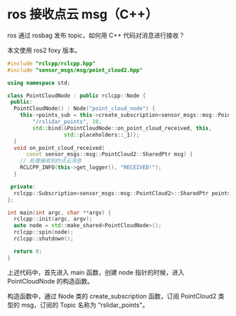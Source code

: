 # ros 接收点云 msg（C++）

ros 通过 rosbag 发布 topic，如何用 C++ 代码对消息进行接收？

本文使用 ros2 foxy 版本。

```cpp
#include "rclcpp/rclcpp.hpp"
#include "sensor_msgs/msg/point_cloud2.hpp"

using namespace std;

class PointCloudNode : public rclcpp::Node {
 public:
  PointCloudNode() : Node("point_cloud_node") {
    this->points_sub = this->create_subscription<sensor_msgs::msg::PointCloud2>(
        "/rslidar_points", 10,
        std::bind(&PointCloudNode::on_point_cloud_received, this,
                  std::placeholders::_1));
  }
  void on_point_cloud_received(
      const sensor_msgs::msg::PointCloud2::SharedPtr msg) {
    // 处理接收到的点云消息
    RCLCPP_INFO(this->get_logger(), "RECEIVED!");
  }

 private:
  rclcpp::Subscription<sensor_msgs::msg::PointCloud2>::SharedPtr points_sub;
};

int main(int argc, char **argv) {
  rclcpp::init(argc, argv);
  auto node = std::make_shared<PointCloudNode>();
  rclcpp::spin(node);
  rclcpp::shutdown();

  return 0;
}
```

上述代码中，首先进入 main 函数，创建 node 指针的时候，进入 PointCloudNode 的构造函数。

构造函数中，通过 Node 类的 create_subscription 函数，订阅 PointCloud2 类型的 msg，订阅的 Topic 名称为 “rslidar_points"。
